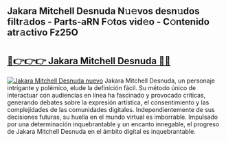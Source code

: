 ## Jakara Mitchell Desnuda N𝚞𝚎vos desn𝚞dos filtr𝚊dos - Parts-aRN F𝚘tos vid𝚎o - C𝚘ntenido atr𝚊ctivo Fz25O

# <h2><a href="http://mba34k.tromn.icu/?c=Jakara+Mitchell+Desnuda">🔗👉👉👉 Jakara Mitchell Desnuda 🔗🔗</a></h2>

[![Jakara Mitchell Desnuda nuevo](https://i.imgur.com/pEAQMta.gif)](http://mba34k.tromn.icu/?c=Jakara+Mitchell+Desnuda)
Jakara Mitchell Desnuda, un personaje intrigante y polémico, elude la definición fácil. Su método único de interactuar con audiencias en línea ha fascinado y provocado críticas, generando debates sobre la expresión artística, el consentimiento y las complejidades de las comunidades digitales. Independientemente de sus decisiones futuras, su huella en el mundo virtual es imborrable. Impulsado por una determinación inquebrantable y un encanto innegable, el progreso de Jakara Mitchell Desnuda en el ámbito digital es inquebrantable.
